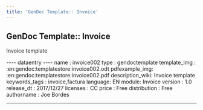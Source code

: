 ```yaml
---
title: 'GenDoc Template:: Invoice'
---
```


GenDoc Template:: Invoice
-------------------------

Invoice template

---- dataentry ---- name : invoice002 type : gendoctemplate
template\_img : :en:gendoc:templatestore:invoice002.odt pdfexample\_img:
:en:gendoc:templatestore:invoice002.pdf description\_wiki: Invoice
template keywords\_tags : invoice,factura language: EN module: Invoice
version : 1.0 release\_dt : 2017/12/27 licenses : CC price : Free
distribution : Free authorname : Joe Bordes

------------------------------------------------------------------------

  
